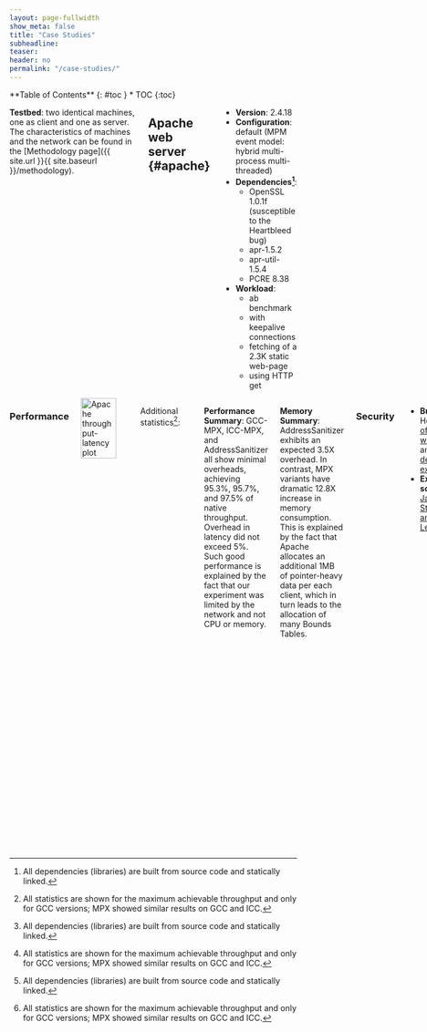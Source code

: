 ```yaml
---
layout: page-fullwidth
show_meta: false
title: "Case Studies"
subheadline:
teaser:
header: no
permalink: "/case-studies/"
---
```


<div class="row">
<div class="medium-4 medium-push-8 columns" markdown="1">
<div class="panel radius" markdown="1">
**Table of Contents**
{: #toc }
*  TOC
{:toc}
</div>
</div><!-- /.medium-4.columns -->



<div class="medium-8 medium-pull-4 columns" markdown="1">

**Testbed**: two identical machines, one as client and one as server.
The characteristics of machines and the network can be found in the [Methodology page]({{ site.url }}{{ site.baseurl }}/methodology).

## Apache web server  {#apache}

* **Version**: 2.4.18
* **Configuration**: default (MPM event model: hybrid multi-process multi-threaded)
* **Dependencies[^deps]**:
  * OpenSSL 1.0.1f (susceptible to the Heartbleed bug)
  * apr-1.5.2
  * apr-util-1.5.4
  * PCRE 8.38
* **Workload**:
  * ab benchmark
  * with keepalive connections
  * fetching of a 2.3K static web-page
  * using HTTP get

</div><!-- /.medium-8.columns -->
<div class="medium-12 medium-pull-12 columns" markdown="1">

### Performance
<img class="t20" width="75%" src="{{ site.urlimg }}apache_tput.jpg" alt="Apache throughput-latency plot">

Additional statistics[^stats]:

|                        | Native | MPX  | ASan |
|:-----------------------|-------:|-----:|-----:|
| Throughput (MBit/s)    | 865    | 850  | 865  |
| CPU utilization (%)    | 480    | 510  | 500  |
| Instructions/cycle     | 0.6    | 0.63 | 0.74 |
|----
| Resident Set Size (MB) | 9.4    | 120  | 33   |
| Minor page faults (K)  | 2.6    | 4.1  | 9.6  |
|----
| L1 cache misses (%)    | 12     | 14   | 12   |
| LLC cache misses (%)   | 1.2    | **_8_**| 1.6  |
|=====
| (network is a bottleneck in all cases)

**Performance Summary**: GCC-MPX, ICC-MPX, and AddressSanitizer all show minimal overheads, achieving 95.3%, 95.7%, and 97.5% of native throughput. Overhead in latency did not exceed 5%. Such good performance is explained by the fact that our experiment was limited by the network and not CPU or memory.

**Memory Summary**: AddressSanitizer exhibits an expected 3.5X overhead. In contrast, MPX variants have dramatic 12.8X increase in memory consumption. This is explained by the fact that Apache allocates an additional 1MB of pointer-heavy data per each client, which in turn leads to the allocation of many Bounds Tables.

### Security

* **Bug**: Heartbleed, [official web-site](http://heartbleed.com/) and [detailed explanation](http://www.theregister.co.uk/2014/04/09/heartbleed_explained/)
* **Exploit script**: [by Jared Stafford and Travis Lee](https://github.com/OleksiiOleksenko/mpx_evaluation/blob/dev/experiments/exp_apache_security/heartbleed.py)

**Results**:

|                 | Native | MPX  | ASan |
|:----------------|-------:|-----:|-----:|
| Bug detected    | no     | yes  | yes  |

**Summary**: AddressSanitizer and GCC-MPX detect Heartbleed without any problems.

{% include alert text='**Note**. The actual situation with Heartbleed is more contrived. OpenSSL uses its own memory manager which partially bypasses the wrappers around malloc and mmap. Thus, in reality memory-safety approaches find Heartbleed only if the length parameter is greater than 32KB (the granularity at which OpenSSL allocates chunks of memory for its internal allocator). [More info](http://www.tedunangst.com/flak/post/heartbleed-vs-mallocconf).' %}


### Usability

**Issue 1**: While testing against Heartbleed, we discovered that ICC-MPX suffers from a run-time Intel compiler bug 5 in the x509_cb OpenSSL function, leading to a crash of Apache. This bug triggered only on HTTPS connections, thus allowing us to still run performance experiments on ICC-MPX. [See bug here](https://software.intel.com/en-us/forums/intel-c-compiler/topic/700550).


<small markdown="1">[Up to table of contents](#toc)</small>
{: .text-right }

---

## Nginx web server {#nginx}

* **Version**: 1.4.0 (susceptible to [this bug](http://cve.mitre.org/cgi-bin/cvename.cgi?name=cve-2013-2028))
* **Configuration**: worker_processes = auto (1 process per core)
* **Dependencies[^deps]**: OpenSSL 1.0.1f
* **Workload**:
  * ab benchmark
  * with keepalive connections
  * fetching of a 2.3K static web-page
  * using HTTP get

### Performance
<img class="t20" width="75%" src="{{ site.urlimg }}nginx_tput.jpg" alt="Nginx throughput-latency plot">

Additional statistics[^stats]:

|                        | Native | MPX  | ASan |
|:-----------------------|-------:|-----:|-----:|
| Throughput (MBit/s)    | 850    | 840  | 840  |
| CPU utilization (%)    | 225    | 265  | 300 |
| Instructions/cycle     | 0.81   | 0.82 | 0.81 |
|----
| Resident Set Size (MB) | 4.3    | 18   | **_380_**  |
| Minor page faults (K)  | 2.0    | 4.5  | **_1250_** |
|----
| L1 cache misses (%)    | 9      | 10   | 10   |
| LLC cache misses (%)   | 0.7    | 0.7  | **_9_**  |
|=====
| (network is a bottleneck in all cases)

**Performance Summary**: AddressSanitizer reaches 95% of native throughput, while GCC-MPX and ICC-MPX lag behind with 86% and 89.5% respectively. Similar to Apache, this experiment was network-bound, with CPU usage of 225% for native, 265% for MPX, and 300% for AddressSanitizer. (CPU usage numbers prove that HW-assisted approaches impose less CPU overheads.)

**Memory Summary**: MPX variants have a reasonable 4.2X memory overhead, but AddressSanitizer eats up 88X more memory (it also has 625X more page faults and 13% more LLC cache misses).

{% include alert text='Why MPX is slower than AddressSanitizer if their memory characteristics indicate otherwise? The reason for the horrifying AddressSanitizer numbers is its quarantine feature -- AddressSanitizer employs a special memory management system which avoids re-allocating the same memory region for new objects, thus decreasing the probability of temporal bugs such as use-after-free. Due to quarantine, AddressSanitizer experiences huge memory blow-up. When we disabled this feature, AddressSanitizer used only 24MB of memory.' %}


### Security

* **Bug**: Stack buffer overflow, [CVE-2013-2028](http://cve.mitre.org/cgi-bin/cvename.cgi?name=cve-2013-2028) and [detailed explanation](http://www.vnsecurity.net/research/2013/05/21/analysis-of-nginx-cve-2013-2028.html)
* **Exploit script**: [This Ruby script](https://github.com/OleksiiOleksenko/mpx_evaluation/blob/dev/experiments/exp_nginx_security/CVE-2013-2028.rb)

{% include alert text='**Note**. To exploit the bug, one needs to `apt-get install gem rubygems ruby-dev sqlite3 libsqlite3-dev` and `gem install ronin` in Ubuntu.' %}

**Results**:

|                 | Native | MPX  | ASan |
|:----------------|-------:|-----:|-----:|
| Bug detected    | no     | **no**  | yes   |

**Summary**: AddressSanitizer detects this bug, but both versions of MPX *do not*. The root cause is the run-time wrapper library: AddressSanitizer wraps all C library  functions including `recv`, and the wrapper -- not the Nginx instrumented code -- detects the stack buffer overflow. In case of both GCC-MPX and ICC-MPX, only the most widely used functions are wrapped and bounds-checked. That is why when `recv` is called, the overflow happens in the unprotected C library function and goes undetected by MPX.


### Usability

**Issue 1**: To successfully run Nginx under GCC-MPX with narrowing of bounds, we had to manually fix a variable-length array `name[1]` in the `ngx_hash_elt_t` struct to
`name[0]`.

**Issue 2**: ICC-MPX first crashed with a false positive in `ngx_http_merge_locations` function. The reason for this bug was a cast from a smaller type, which rendered the bounds too narrow for the new, larger type. Note that GCC-MPX did not experience the same problem because it enforces the first struct’s field to inherit the bounds of the whole object by default -- in contrast to ICC-MPX which takes a more rigorous stance. For our evaluation, we used the version of ICC-MPX with narrowing of bounds disabled.

<small markdown="1">[Up to table of contents](#toc)</small>
{: .text-right }

---

## Memcached caching system {#memcached}

* **Version**: 1.4.15 (susceptible to [this bug](http://www.cvedetails.com/cve/cve-2011-4971))
* **Configuration**: 8 threads (to keep all CPU cores busy)
* **Dependencies[^deps]**: libevent 2.0.22-stable
* **Workload**:
  * memaslap benchmark from libmemcached 1.0.16
  * with 10% ~400B sets and 90% ~1,700B gets

### Performance
<img class="t20" width="75%" src="{{ site.urlimg }}memcached_tput.jpg" alt="Memcached throughput-latency plot">

Additional statistics[^stats]:

|                        | Native | MPX  | ASan |
|:-----------------------|-------:|-----:|-----:|
| Throughput (MBit/s)    | 850    | 595  | 850  |
| CPU utilization (%)    | 300    | 320  | 345  |
| Instructions/cycle     | 0.85   | 0.7  | 0.92 |
|----
| Resident Set Size (MB) | 73     | **_352_**   | 95  |
| Minor page faults (K)  | 18     | **_86_**    | 26 |
|----
| L1 cache misses (%)    | 11     | 13   | 11   |
| LLC cache misses (%)   | 6      | **_13_**  | 6    |
|=====
| (network is a bottleneck only for native and ASan)

**Performance Summary**: AddressSanitizer performs on par with the native version. Both GCC-MPX and ICC-MPX achieved only 48−50% of maximum native throughput. In case of native and AddressSanitizer, performance of Memcached was limited by network. But it was not the case for MPX: Memcached exercised only 70% of the network bandwidth.

**Memory Summary**: While AddressSanitizer imposed only 30% memory overhead, both MPX variants used 350MB of memory (4.8X more than native). This huge memory overhead broke cache locality and resulted in 5.4X more page faults and 10−15% LLC misses, making MPX versions essentially memory-bound. (Indeed, the CPU utilization never exceeded 320%.)


### Security

* **Bug**: Buffer overflow due to signedness error, [CVE-2011-4971](http://www.cvedetails.com/cve/cve-2011-4971) and [detailed explanation](https://code.google.com/archive/p/memcached/issues/192)
* **Exploit script**: [Specially crafted TCP/IP packet](https://code.google.com/archive/p/memcached/issues/192)

**Results**:

|                 | Native | MPX  | ASan |
|:----------------|-------:|-----:|-----:|
| Bug detected    | no     | yes  | yes   |

**Summary**: All approaches detected buffer overflow in the affected function’s arguments and stopped the execution.


### Usability

We experienced no usability problems.

<small markdown="1">[Up to table of contents](#toc)</small>
{: .text-right }

</div><!-- /.medium-8.columns -->
</div><!-- /.row -->

[^stats]: All statistics are shown for the maximum achievable throughput and only for GCC versions; MPX showed similar results on GCC and ICC.

[^deps]: All dependencies (libraries) are built from source code and statically linked.